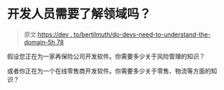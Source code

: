 # 开发人员需要了解领域吗？

> 原文:[https://dev . to/bertilmuth/do-devs-need-to-understand-the-domain-5h 78](https://dev.to/bertilmuth/do-devs-need-to-understand-the-domain-5h78)

假设您正在为一家再保险公司开发软件。你需要多少关于风险管理的知识？

或者你正在为一个在线零售商开发软件。你需要多少关于零售、物流等方面的知识？